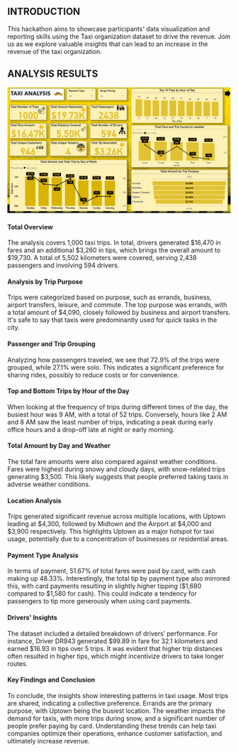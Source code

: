 ## INTRODUCTION
This hackathon aims to showcase participants' data visualization and reporting skills using the Taxi organization
 dataset to drive the revenue. Join us as we explore valuable insights that can lead to an increase in the revenue
of the taxi organization.

## ANALYSIS RESULTS

![Dashboard](<Screenshot (181).png>)

#### Total Overview
The analysis covers 1,000 taxi trips. In total, drivers generated $16,470 in fares and an additional $3,260 in
 tips, which brings the overall amount to $19,730. A total of 5,502 kilometers were covered, serving 2,438
passengers and involving 594 drivers.

#### Analysis by Trip Purpose
Trips were categorized based on purpose, such as errands, business, airport transfers, leisure, and commute. 
The top purpose was errands, with a total amount of $4,090, closely followed by business and airport transfers.
It's safe to say that taxis were predominantly used for quick tasks in the city.

#### Passenger and Trip Grouping

Analyzing how passengers traveled, we see that 72.9% of the trips were grouped, while 27.1% were solo. This
indicates a significant preference for sharing rides, possibly to reduce costs or for convenience. 

#### Top and Bottom Trips by Hour of the Day

When looking at the frequency of trips during different times of the day, the busiest hour was 9 AM, with a total 
of 52 trips. Conversely, hours like 2 AM and 8 AM saw the least number of trips, indicating a peak during early
 office hours and a drop-off late at night or early morning.

#### Total Amount by Day and Weather

The total fare amounts were also compared against weather conditions. Fares were highest during snowy and cloudy 
days, with snow-related trips generating $3,500. This likely suggests that people preferred taking taxis in adverse
weather conditions.

#### Location Analysis

Trips generated significant revenue across multiple locations, with Uptown leading at $4,300, followed by Midtown
 and the Airport at $4,000 and $3,900 respectively. This highlights Uptown as a major hotspot for taxi usage, 
 potentially due to a concentration of businesses or residential areas.

#### Payment Type Analysis

In terms of payment, 51.67% of total fares were paid by card, with cash making up 48.33%. Interestingly, the total 
tip by payment type also mirrored this, with card payments resulting in slightly higher tipping ($1,680 compared to
 $1,580 for cash). This could indicate a tendency for passengers to tip more generously when using card payments.

#### Drivers' Insights

The dataset included a detailed breakdown of drivers’ performance. For instance, Driver DR943 generated $99.89 in
 fare for 32.1 kilometers and earned $16.93 in tips over 5 trips. It was evident that higher trip distances often
 resulted in higher tips, which might incentivize drivers to take longer routes.

#### Key Findings and Conclusion
To conclude, the insights show interesting patterns in taxi usage. Most trips are shared, indicating a collective 
preference. Errands are the primary purpose, with Uptown being the busiest location. The weather impacts the demand 
for taxis, with more trips during snow, and a significant number of people prefer paying by card. Understanding 
these trends can help taxi companies optimize their operations, enhance customer satisfaction, and ultimately 
increase revenue.

